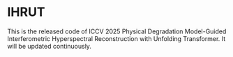 # IHRUT
This is the released code of ICCV 2025 Physical Degradation Model-Guided Interferometric Hyperspectral Reconstruction with Unfolding Transformer. It will be updated continuously.
